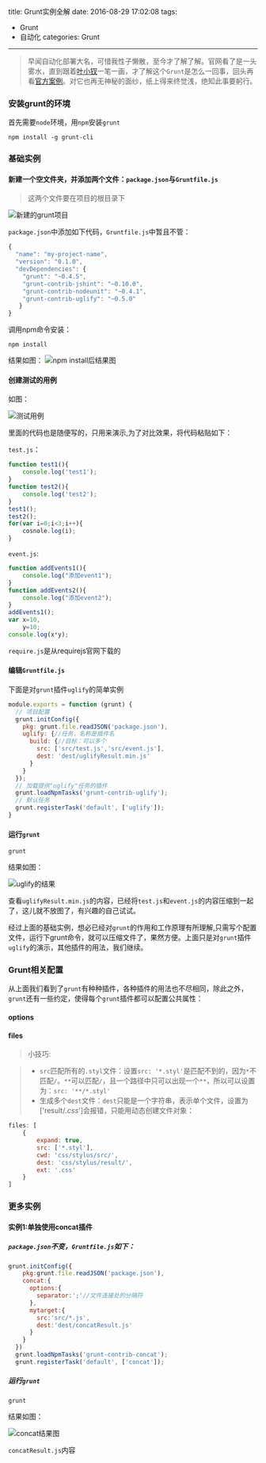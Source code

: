 title: Grunt实例全解
date: 2016-08-29 17:02:08
tags: 
- Grunt
- 自动化
categories: Grunt
---
> 早闻自动化部署大名，可惜我性子懒散，至今才了解了解。官网看了是一头雾水，直到跟着[叶小钗](http://www.cnblogs.com/yexiaochai/p/3603389.html)一笔一画，才了解这个`Grunt`是怎么一回事，回头再看[官方案例](http://www.gruntjs.net/sample-gruntfile)。对它也再无神秘的面纱，纸上得来终觉浅，绝知此事要躬行。

### 安装grunt的环境
首先需要`node`环境，用`npm`安装`grunt`
``` shell
npm install -g grunt-cli
```

### 基础实例
#### 新建一个空文件夹，并添加两个文件：`package.json`与`Gruntfile.js`
> 这两个文件要在项目的根目录下

![新建的grunt项目](https://tang-blog-1257996120.cos-website.ap-chengdu.myqcloud.com/grunt/grunt1.png)

`package.json`中添加如下代码，`Gruntfile.js`中暂且不管：
``` javascript
{
  "name": "my-project-name",
  "version": "0.1.0",
  "devDependencies": {
    "grunt": "~0.4.5",
    "grunt-contrib-jshint": "~0.10.0",
    "grunt-contrib-nodeunit": "~0.4.1",
    "grunt-contrib-uglify": "~0.5.0"
   }
}
```
调用npm命令安装：
``` shell
npm install
```
结果如图：
![npm install后结果图](https://tang-blog-1257996120.cos-website.ap-chengdu.myqcloud.com/grunt/grunt2.png)
<!-- more -->
#### 创建测试的用例
如图：

![测试用例](https://tang-blog-1257996120.cos-website.ap-chengdu.myqcloud.com/grunt/grunt3.png)

里面的代码也是随便写的，只用来演示,为了对比效果，将代码粘贴如下：

`test.js`：
``` javascript
function test1(){
    console.log('test1');
}
function test2(){
    console.log('test2');
}
test1();
test2();
for(var i=0;i<3;i++){
    cosnole.log(i);
}
```
`event.js`:
``` javascript
function addEvents1(){
    console.log("添加event1");
}
function addEvents2(){
    console.log("添加event2");
}
addEvents1();
var x=10,
    y=10;
console.log(x*y);
```
`require.js`是从requirejs官网下载的
#### 编辑`Gruntfile.js`
下面是对`grunt`插件`uglify`的简单实例
``` javascript
module.exports = function (grunt) {
  // 项目配置
  grunt.initConfig({
    pkg: grunt.file.readJSON('package.json'),
    uglify: {//任务，名称是插件名
      build: {//目标：可以多个
        src: ['src/test.js','src/event.js'],
        dest: 'dest/uglifyResult.min.js'
      }
    }
  });
  // 加载提供"uglify"任务的插件
  grunt.loadNpmTasks('grunt-contrib-uglify');
  // 默认任务
  grunt.registerTask('default', ['uglify']);
}
```
#### 运行`grunt`
``` shell
grunt
```
结果如图：

![uglify的结果](https://tang-blog-1257996120.cos-website.ap-chengdu.myqcloud.com/grunt/grunt4.png)

查看`uglifyResult.min.js`的内容，已经将`test.js`和`event.js`的内容压缩到一起了，这儿就不放图了，有兴趣的自己试试。

经过上面的基础实例，想必已经对`grunt`的作用和工作原理有所理解,只需写个配置文件，运行下grunt命令，就可以压缩文件了，果然方便。上面只是对`grunt`插件`uglify`的演示，其他插件的用法，我们继续。

### Grunt相关配置
从上面我们看到了`grunt`有种种插件，各种插件的用法也不尽相同，除此之外，`grunt`还有一些约定，使得每个`grunt`插件都可以配置公共属性：
#### options
#### files
>小技巧: 

> - `src`匹配所有的`.styl`文件：设置`src: '*.styl'`是匹配不到的，因为`*`不匹配`/`。`**`可以匹配`/`，且一个路径中只可以出现一个`**`，所以可以设置为：`src: '**/*.styl'`
> - 生成多个`dest`文件：`dest`只能是一个字符串，表示单个文件，设置为['result/*.css*']会报错，只能用动态创建文件对象：
``` js
files: [
    {
        expand: true,
        src: ['*.styl'],
        cwd: 'css/stylus/src/',
        dest: 'css/stylus/result/',
        ext: '.css'
    }
]
```


### 更多实例
#### 实例1:单独使用concat插件
##### `package.json`不变，`Gruntfile.js`如下：
``` javascript
grunt.initConfig({
    pkg:grunt.file.readJSON('package.json'),
    concat:{
      options:{
        separator:';'//文件连接处的分隔符
      },
      mytarget:{
        src:'src/*.js',
        dest:'dest/concatResult.js'
      }
    }
  })
  grunt.loadNpmTasks('grunt-contrib-concat');
  grunt.registerTask('default', ['concat']);
```
##### 运行`grunt`
``` shell
grunt
```
结果如图：

![concat结果图](https://tang-blog-1257996120.cos-website.ap-chengdu.myqcloud.com/grunt/grunt5.png)

`concatResult.js`内容